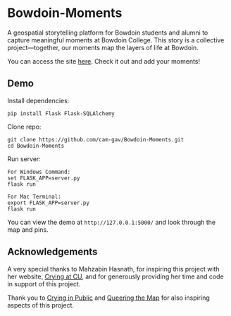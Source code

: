 # Bowdoin-Moments

A geospatial storytelling platform for Bowdoin students and alumni to capture meaningful moments at Bowdoin College. This story is a collective project—together, our moments map the layers of life at Bowdoin.

You can access the site <a href="http://bowdoinmoments.pythonanywhere.com/">here</a>. Check it out and add your moments!

## Demo
Install dependencies: 
```
pip install Flask Flask-SQLAlchemy
```

Clone repo:
```
git clone https://github.com/cam-gav/Bowdoin-Moments.git
cd Bowdoin-Moments
```

Run server:
```
For Windows Command:
set FLASK_APP=server.py
flask run

For Mac Terminal:
export FLASK_APP=server.py
flask run
```

You can view the demo at `http://127.0.0.1:5000/` and look through the map and pins.

## Acknowledgements
A very special thanks to Mahzabin Hasnath, for inspiring this project with her website, <a href="http://cryingatcu.pythonanywhere.com/">Crying at CU</a>, and for generously providing her time and code in support of this project.

Thank you to <a href="https://cryinginpublic.com/">Crying in Public</a> and <a href="https://www.queeringthemap.com/">Queering the Map</a> for also inspiring aspects of this project.
